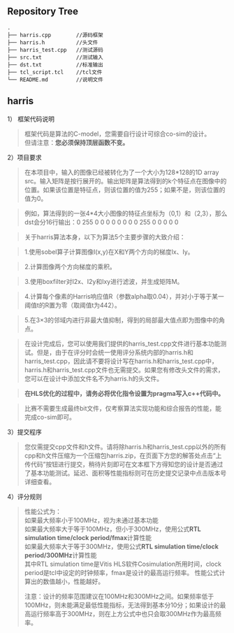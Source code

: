## Repository Tree
```
.
├── harris.cpp        //源码框架
├── harris.h          //头文件
├── harris_test.cpp   //测试源码
├── src.txt           //测试输入
├── dst.txt           //标准输出
├── tcl_script.tcl    //tcl文件
└── README.md         //说明文件
```
## harris

  1）	框架代码说明
  >框架代码是算法的C-model，您需要自行设计可综合co-sim的设计。  
  >但请注意：**您必须保持顶层函数不变。**

  2）项目要求  
  
  >在本项目中，输入的图像已经被转化为了一个大小为128*128的1D array src。输入矩阵是按行展开的。输出矩阵是算法得到的k个特征点在图像中的位置。如果该位置是特征点，则该位置的值为255；如果不是，则该位置的值为0。
  
  >例如，算法得到的一张4*4大小图像的特征点坐标为（0,1）和（2,3），那么dst会分16行输出：0 255 0 0 0 0 0 0 0 0 255 0 0 0 0 0
  
  
  
  >关于harris算法本身，以下为算法5个主要步骤的大致介绍：
  
  >1.使用sobel算子计算图像I(x,y)在X和Y两个方向的梯度Ix、Iy。
  
  >2.计算图像两个方向梯度的乘积。
  
  >3.使用boxfilter对I2x、I2y和Ixy进行滤波，并生成矩阵M。
  
  >4.计算每个像素的Harris响应值R（参数alpha取0.04），并对小于等于某一阈值t的R置为零（取阈值t为442）。
  
  >5.在3×3的邻域内进行非最大值抑制，得到的局部最大值点即为图像中的角点。 
  
  
  
  >在设计完成后，您可以使用我们提供的harris_test.cpp文件进行基本功能测试。但是，由于在评分时会统一使用评分系统内部的harris.h和harris_test.cpp，因此请不要将设计写在harris.h和harris_test.cpp中，harris.h和harris_test.cpp文件也无需提交。如果您有修改头文件的需求，您可以在设计中添加文件名不为harris.h的头文件。
  
  >**在HLS优化的过程中，请务必将优化指令设置为pragma写入c++代码中。**
  
  >比赛不需要生成最终bit文件，仅考察算法实现功能和综合报告的性能，能完成co-sim即可。
	
  3）提交程序
  >您仅需提交cpp文件和h文件。请将除harris.h和harris_test.cpp以外的所有cpp和h文件压缩为一个压缩包harris.zip，在页面下方您的解答处点击“上传代码”按钮进行提交，稍待片刻即可在文本框下方得知您的设计是否通过了基本功能测试。延迟、面积等性能指标则可在历史提交记录中点击版本号详细查看。
  
  4）评分规则
  >性能公式为：<br>
  >如果最大频率小于100MHz，视为未通过基本功能<br>
  >如果最大频率大于等于100MHz，但小于300MHz，使用公式**RTL simulation time/clock period/fmax**计算性能<br>
  >如果最大频率大于等于300MHz，使用公式**RTL simulation time/clock period/300MHz**计算性能<br>
  >其中RTL simulation time是Vitis HLS软件Cosimulation所用时间，clock period是tcl中设定的时钟频率，fmax是设计的最高运行频率。
  >性能公式计算出的数值越小，性能越好。
  >
  >注意：设计的频率范围建议在100MHz和300MHz之间。如果频率低于100MHz，则未能满足最低性能指标，无法得到基本分10分；如果设计的最高运行频率高于300MHz，则在上方公式中也只会取300MHz作为最高频率。
